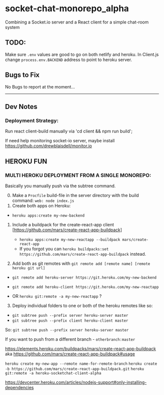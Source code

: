 # socket-chat-monorepo_alpha

Combining a Socket.io server and a React client for a simple chat-room system

## TODO:

Make sure `.env` values are good to go on both netlify and heroku.
In Client.js change `process.env.BACKEND` address to point to heroku server.

## Bugs to Fix

No Bugs to report at the moment...

---

## Dev Notes

### Deployment Strategy:

Run react client-build manually via 'cd client && npm run build';

If need help monitoring socket-io server, maybe install https://github.com/drewblaisdell/monitor.io

## HEROKU FUN

### MULTI HEROKU DEPLOYMENT FROM A SINGLE MONOREPO:

Basically you manually push via the subtree command.

0. Make a `Procfile` build-file in the server directory with the build command: `web: node index.js`
1. Create both apps on Heroku:

- `heroku apps:create my-new-backend`

1. Include a buildpack for the create-react-app client [https://github.com/mars/create-react-app-buildpack]

   - `heroku apps:create my-new-reactapp --buildpack mars/create-react-app`
   - If you forgot you can `heroku buildpacks:set https://github.com/mars/create-react-app-buildpack` instead.

2. Add both as git remotes with `git remote add [remote name] [remote heroku git url]`

- `git remote add heroku-server https://git.heroku.com/my-new-backend`
- `git remote add heroku-client https://git.heroku.com/my-new-reactapp`

- OR `heroku git:remote -a my-new-reactapp` ?

3. Deploy individual folders to one or both of the heroku remotes like so:

- `git subtree push --prefix server heroku-server master`
- `git subtree push --prefix client heroku-client master`

So: `git subtree push --prefix server heroku-server master`

If you want to push from a different branch - `otherbranch:master`

https://elements.heroku.com/buildpacks/mars/create-react-app-buildpack
aka https://github.com/mars/create-react-app-buildpack#usage

`heroku create my-new-app --remote name-for-remote-branch`
`heroku create -b https://github.com/mars/create-react-app-buildpack.git`
`heroku git:remote -a heroku-socketchat-client-alpha`

https://devcenter.heroku.com/articles/nodejs-support#only-installing-dependencies
